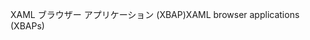 <span data-ttu-id="fdeb5-101">XAML ブラウザー アプリケーション (XBAP)</span><span class="sxs-lookup"><span data-stu-id="fdeb5-101">XAML browser applications (XBAPs)</span></span>